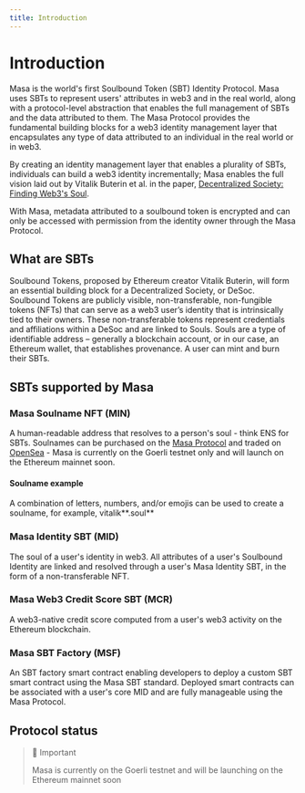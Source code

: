 ```yaml
---
title: Introduction
---
```


# Introduction

Masa is the world's first Soulbound Token (SBT) Identity Protocol. Masa uses SBTs to represent users' attributes in web3
and in the real world, along with a protocol-level abstraction that enables the full management of SBTs and the data
attributed to them. The Masa Protocol provides the fundamental building blocks for a web3 identity management layer that
encapsulates any type of data attributed to an individual in the real world or in web3.

By creating an identity management layer that enables a plurality of SBTs, individuals can build a web3 identity
incrementally; Masa enables the full vision laid out by Vitalik Buterin et al. in the
paper, [Decentralized Society: Finding Web3's Soul](https://papers.ssrn.com/sol3/papers.cfm?abstract_id=4105763).

With Masa, metadata attributed to a soulbound token is encrypted and can only be accessed with permission from the
identity owner through the Masa Protocol.

## What are SBTs

Soulbound Tokens, proposed by Ethereum creator Vitalik Buterin, will form an essential building block for a
Decentralized Society, or DeSoc. Soulbound Tokens are publicly visible, non-transferable, non-fungible tokens (NFTs)
that can serve as a web3 user’s identity that is intrinsically tied to their owners. These non-transferable tokens
represent credentials and affiliations within a DeSoc and are linked to Souls. Souls are a type of identifiable address
– generally a blockchain account, or in our case, an Ethereum wallet, that establishes provenance. A user can mint and
burn their SBTs.

## SBTs supported by Masa

### Masa Soulname NFT (MIN)

A human-readable address that resolves to a person's soul - think ENS for SBTs. Soulnames can be purchased on
the [Masa Protocol](https://app.masa.finance/) and traded
on [OpenSea](https://testnets.opensea.io/collection/masa-identity-name-v2) - Masa is currently on the Goerli testnet
only and will launch on the Ethereum mainnet soon.

#### Soulname example

A combination of letters, numbers, and/or emojis can be used to create a soulname, for example, vitalik**.soul**

### Masa Identity SBT (MID)

The soul of a user's identity in web3. All attributes of a user's Soulbound Identity are linked and resolved through a
user's Masa Identity SBT, in the form of a non-transferable NFT.

### Masa Web3 Credit Score SBT (MCR)

A web3-native credit score computed from a user's web3 activity on the Ethereum blockchain.

### Masa SBT Factory (MSF)

An SBT factory smart contract enabling developers to deploy a custom SBT smart contract using the Masa SBT standard.
Deployed smart contracts can be associated with a user's core MID and are fully manageable using the Masa Protocol.

## Protocol status

> 🚧 Important
>
> Masa is currently on the Goerli testnet and will be launching on the Ethereum mainnet soon